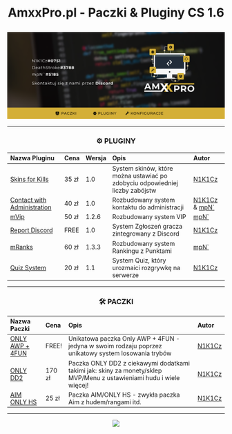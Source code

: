 <div align="center">
<h1><p></p>AmxxPro.pl - Paczki & Pluginy CS 1.6<p></p></h1>
<img src="https://github.com/AmxxPro-pl/.github/blob/main/Banner.png"></img>

---

<h3 align="center">⚙️ PLUGINY</h3>

| Nazwa Pluginu | Cena | Wersja | Opis | Autor |
|:----------------------------------------------------|:-------------------|:-------------------|:------------|:---------------------------|
| [Skins for Kills](https://github.com/AmxxPro-pl/Skiny-za-Kille) | 35 zł | 1.0 | System skinów, które można ustawiać po zdobyciu odpowiedniej liczby zabójstw | [N1K1Cz](https://github.com/N1K1Cz)
| [Contact with Administration](https://github.com/AmxxPro-pl/Contact-with-Administration) | 40 zł | 1.0 | Rozbudowany system kontaktu do administracji | [N1K1Cz](https://github.com/N1K1Cz) & [mpN`](https://github.com/MPNOOO)
| [mVip](https://github.com/AmxxPro-pl/mVip) | 50 zł | 1.2.6 | Rozbudowany system VIP | [mpN`](https://github.com/MPNOOO)
| [Report Discord](https://github.com/AmxxPro-pl/Report-Players) | FREE | 1.0 | System Zgłoszeń gracza zintegrowany z Discord | [N1K1Cz](https://github.com/N1K1Cz)
| [mRanks](https://github.com/AmxxPro-pl/mRanks) | 60 zł | 1.3.3 | Rozbudowany system Rankingu z Punktami | [mpN`](https://github.com/MPNOOO)
| [Quiz System](https://github.com/AmxxPro-pl/Quiz-System) | 20 zł | 1.1 | System Quiz, który urozmaici rozgrywkę na serwerze | [N1K1Cz](https://github.com/N1K1Cz)

-------

<h3 align="center">🛠 PACZKI</h3>

| Nazwa Paczki | Cena | Opis | Autor |
|:---------------------------------------------------|:-------------------|:-------------------|:---------------------------|
| [ONLY AWP + 4FUN](https://github.com/AmxxPro-pl/Only-AWP-4FUN) | FREE! | Unikatowa paczka Only AWP + 4FUN - jedyna w swoim rodzaju poprzez unikatowy system losowania trybów  | [N1K1Cz](https://github.com/N1K1Cz)
| [ONLY DD2](https://github.com/AmxxPro-pl/Only-DD2-2) | 170 zł | Paczka ONLY DD2 z ciekawymi dodatkami takimi jak: skiny za monety/sklep MVP/Menu z ustawieniami hudu i wiele więcej! | [N1K1Cz](https://github.com/N1K1Cz)
| [AIM ONLY HS](https://github.com/AmxxPro-pl/AIM-Only-HS) | 25 zł | Paczka AIM/ONLY HS - zwykła paczka Aim z hudem/rangami itd. | [N1K1Cz](https://github.com/N1K1Cz)


-------

<a href="https://discord.gg/JnFrthDvVs"><img src="https://discord.com/api/guilds/1056322045513842778/widget.png?style=banner4"></a>

</div>
